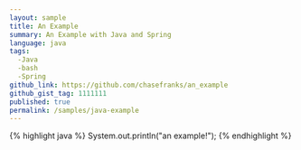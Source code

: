 ```yaml
---
layout: sample
title: An Example
summary: An Example with Java and Spring
language: java
tags:
  -Java
  -bash
  -Spring
github_link: https://github.com/chasefranks/an_example
github_gist_tag: 1111111
published: true
permalink: /samples/java-example
---
```

{% highlight java %}
System.out.println("an example!");
{% endhighlight %}
